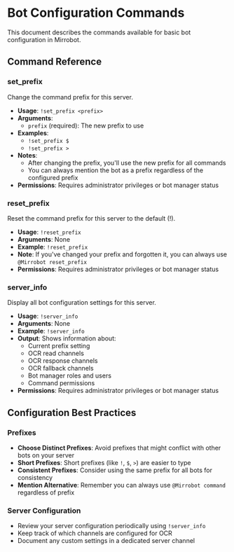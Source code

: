 # Bot Configuration Commands

This document describes the commands available for basic bot configuration in Mirrobot.

## Command Reference

### set_prefix
Change the command prefix for this server.

- **Usage**: `!set_prefix <prefix>`
- **Arguments**: 
  - `prefix` (required): The new prefix to use
- **Examples**: 
  - `!set_prefix $`
  - `!set_prefix >`
- **Notes**: 
  - After changing the prefix, you'll use the new prefix for all commands
  - You can always mention the bot as a prefix regardless of the configured prefix
- **Permissions**: Requires administrator privileges or bot manager status

### reset_prefix
Reset the command prefix for this server to the default (!).

- **Usage**: `!reset_prefix`
- **Arguments**: None
- **Example**: `!reset_prefix`
- **Note**: If you've changed your prefix and forgotten it, you can always use `@Mirrobot reset_prefix`
- **Permissions**: Requires administrator privileges or bot manager status

### server_info
Display all bot configuration settings for this server.

- **Usage**: `!server_info`
- **Arguments**: None
- **Example**: `!server_info`
- **Output**: Shows information about:
  - Current prefix setting
  - OCR read channels
  - OCR response channels
  - OCR fallback channels
  - Bot manager roles and users
  - Command permissions
- **Permissions**: Requires administrator privileges or bot manager status

## Configuration Best Practices

### Prefixes

- **Choose Distinct Prefixes**: Avoid prefixes that might conflict with other bots on your server
- **Short Prefixes**: Short prefixes (like `!`, `$`, `>`) are easier to type
- **Consistent Prefixes**: Consider using the same prefix for all bots for consistency
- **Mention Alternative**: Remember you can always use `@Mirrobot command` regardless of prefix

### Server Configuration

- Review your server configuration periodically using `!server_info`
- Keep track of which channels are configured for OCR
- Document any custom settings in a dedicated server channel
